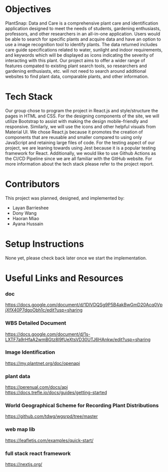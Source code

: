 # Objectives
PlantSnap: Data and Care is a comprehensive plant care and identification application designed to 
meet the needs of students, gardening enthusiasts, professors, and other researchers in an all-in-one application. Users would be able to search for specific plants and acquire data and have an option to use a image recognition tool to identify plants. The data returned includes care guide specifications related to water, sunlight and indoor requirements, and keywords which will be displayed as icons indicating the severity of interacting with this plant. Our project aims to offer a wider range of features compated to existing plant search tools, so researchers and gardening enthusiasts, etc. will not need to search around additional websites to find plant data, comparable plants, and other information.

# Tech Stack
Our group chose to program the project in React.js and style/structure the pages in HTML and CSS. For the designing components of the site, we will utilize Bootstrap to assist with making the design mobile-friendly and responsive. Similarly, we will use the icons and other helpful visuals from Material UI. We chose React.js because it promotes the creation of components that are reusable and smaller compared to using only JavaScript and retaining large files of code. For the testing aspect of our project, we are leaning towards using Jest because it is a popular testing framework for React. Additionally, we would like to use Github Actions as the CI/CD Pipeline since we are all familiar with the GitHub website. For more information about the tech stack please refer to the project report.

# Contributors
This project was planned, designed, and implemented by:
- Layan Barrieshee
- Dony Wang
- Haoran Miao
- Ayana Hussain

# Setup Instructions
None yet, please check back later once we start the implementation.

# Useful Links and Resources

### doc
https://docs.google.com/document/d/1DlVDQSg9P5B4akBwGmD20Acq0VpjXfX40P7dgoObh1c/edit?usp=sharing 
### WBS Detailed Document
https://docs.google.com/document/d/1s-LXTF7a9rHfaA2wmBGtz8l9fUeXtsVD30UTJ6HAnkw/edit?usp=sharing
### Image Identification
https://my.plantnet.org/doc/openapi 
### plant data
https://perenual.com/docs/api \
https://docs.trefle.io/docs/guides/getting-started 
### World Geographical Scheme for Recording Plant Distributions
https://github.com/tdwg/wgsrpd/tree/master 
### web map lib
https://leafletjs.com/examples/quick-start/ 
### full stack react framework
https://nextjs.org/ 





